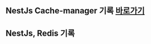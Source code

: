 ## NestJs Cache-manager 기록 [바로가기](https://hssm93.tistory.com/entry/NestJs-Redis-String-Type-%EA%B8%B0%EB%A1%9D)

## NestJs, Redis 기록
